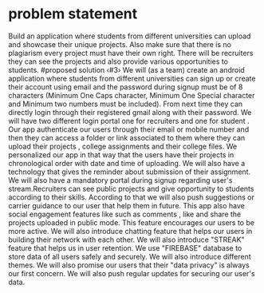 # problem statement
Build an application where
students from different
universities can upload and
showcase their unique projects.
Also make sure that there is no
plagiarism every project must
have their own right. There will
be recruiters they can see the
projects and also provide
various opportunities to
students.
#proposed solution
‹#3›
We will (as a team) create an android application where students from different universities can sign up or
create their account using email and the password during signup must be of 8 characters (Minimum One
Caps character, Minimum One Special character and Minimum two numbers must be included). From next
time they can directly login through their registered gmail along with their password. We will have two
different login portal one for recruiters and one for student . Our app authenticate our users through their
email or mobile number and then they can access a folder or link associated to them where they can
upload their projects , college assignments and their college files. We personalized our app in that way
that the users have their projects in chronological order with date and time of uploading. We will also have
a technology that gives the reminder about submission of their assignment. We will also have a mandatory
portal during signup regarding user's stream.Recruiters can see public projects and give opportunity to
students according to their skills. According to that we will also push suggestions or carrier guidance to
our user that help them in future. This app also have social engagement features like such as comments ,
like and share the projects uploaded in public mode. This feature encourages our users to be more active.
We will also introduce chatting feature that helps our users in building their network with each other. We
will also introduce "STREAK" feature that helps us in user retention. We use "FIREBASE" database to store
data of all users safely and securely. We will also introduce different themes. We will also promise our
users that their "data privacy" is always our first concern. We will also push regular updates for securing
our user's data.
